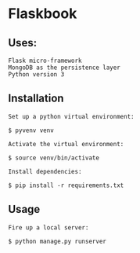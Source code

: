 # Flaskbook

## Uses:
    Flask micro-framework
    MongoDB as the persistence layer
    Python version 3


## Installation
    Set up a python virtual environment:
    
    $ pyvenv venv
    
    Activate the virtual environment:
    
    $ source venv/bin/activate
    
    Install dependencies:
    
    $ pip install -r requirements.txt


## Usage
    Fire up a local server:
    
    $ python manage.py runserver

